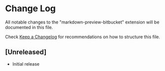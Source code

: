 # Change Log

All notable changes to the "markdown-preview-bitbucket" extension will be documented in this file.

Check [Keep a Changelog](http://keepachangelog.com/) for recommendations on how to structure this file.

## [Unreleased]

* Initial release
